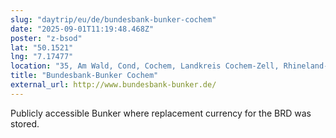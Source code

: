 ```yaml
---
slug: "daytrip/eu/de/bundesbank-bunker-cochem"
date: "2025-09-01T11:19:48.468Z"
poster: "z-bsod"
lat: "50.1521"
lng: "7.17477"
location: "35, Am Wald, Cond, Cochem, Landkreis Cochem-Zell, Rhineland-Palatinate, 56812, Germany"
title: "Bundesbank-Bunker Cochem"
external_url: http://www.bundesbank-bunker.de/
---
```

Publicly accessible Bunker where replacement currency for the BRD was stored.